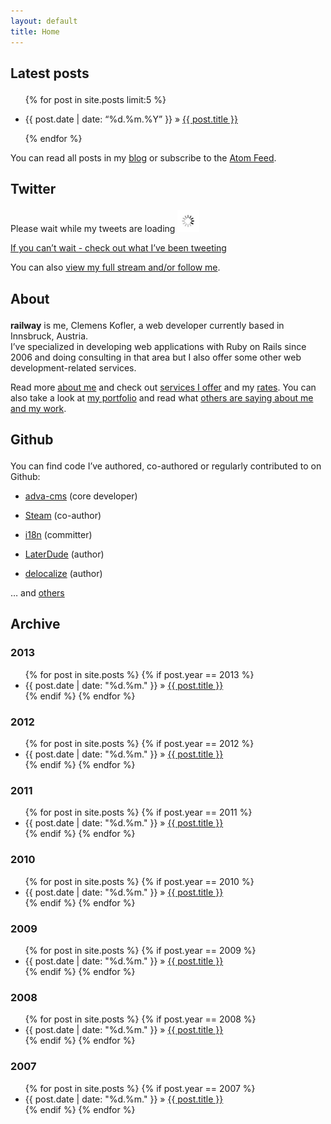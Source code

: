 ```yaml
---
layout: default
title: Home
---
```


<div id="latest_posts" class="content_box span-16">
<div class="content_wrapper">
<h2>

Latest posts

</h2>
<ul>

{% for post in site.posts limit:5 %}

<li>

<span>{{ post.date | date: “%d.%m.%Y” }}</span> »
<a href="{{ post.url }}">{{ post.title }}</a>

</li>

{% endfor %}

</ul>
<p style="margin-top:1em;">

You can read all posts in my [blog](/blog) or subscribe to the [Atom
Feed](/articles.atom).

</p>

</div>
</div>
<div id="twitter" class="content_box span-8 last">
<div class="content_wrapper">
<h2>

Twitter

</h2>
<div id="tweets">
<p>

Please wait while my tweets are loading
<img src="/images/indicator.gif" />

</p>
<p>

<a href="http://twitter.com/clemensk">If you can’t wait - check out what
I’ve been tweeting</a>

</p>
</div>
<p>

You can also [view my full stream and/or follow me](http://twitter.com/clemensk).

</p>

</div>
</div>
<div id="about" class="content_box span-12">
<div class="content_wrapper">
<h2>

About

</h2>
<p>

<b>railway</b> is me, Clemens Kofler, a web developer currently based in
Innsbruck, Austria.  
I’ve specialized in developing web applications with Ruby on Rails since
2006 and doing consulting in that area but I also offer some other web
development-related services.

</p>
<p style="margin-top:1em;">

Read more [about me](/about) and check out [services I offer](/services)
and my [rates](/rates). You can also take a look at [my portfolio]( portfolio) and read what [others are saying about me and my work](/praise).

</p>

</div>
</div>
<div id="github" class="content_box span-12 last">
<div class="content_wrapper">
<h2>

Github

</h2>
<p>

You can find code I’ve authored, co-authored or regularly contributed to
on Github:

</p>
<ul class="bullets">
<li>

[adva-cms](http://github.com/svenfuchs/adva_cms) (core developer)

</li>
<li>

[Steam](http://github.com/svenfuchs/steam) (co-author)

</li>
<li>

[i18n](http://github.com/svenfuchs/i18n) (committer)

</li>
<li>

[LaterDude](http://github.com/clemens/later_dude) (author)

</li>
<li>

[delocalize](http://github.com/clemens/delocalize) (author)

</li>
</ul>
<p>

… and [others](http://github.com/clemens.</p>)

</div>
</div>
<div id="archive" class="content_box span-24">
<div class="content_wrapper">
<h2>

Archive

</h2>

### 2013

<ul>
  {% for post in site.posts %}  
    {% if post.year == 2013 %}
      <li><span>{{ post.date | date: "%d.%m." }}</span> &raquo; <a href="{{ post.url }}">{{ post.title }}</a></li>
    {% endif %}
  {% endfor %}
</ul>

### 2012

<ul>
  {% for post in site.posts %}  
    {% if post.year == 2012 %}
      <li><span>{{ post.date | date: "%d.%m." }}</span> &raquo; <a href="{{ post.url }}">{{ post.title }}</a></li>
    {% endif %}
  {% endfor %}
</ul>

### 2011

<ul>
  {% for post in site.posts %}  
    {% if post.year == 2011 %}
      <li><span>{{ post.date | date: "%d.%m." }}</span> &raquo; <a href="{{ post.url }}">{{ post.title }}</a></li>
    {% endif %}
  {% endfor %}
</ul>

### 2010

<ul>
  {% for post in site.posts %}  
    {% if post.year == 2010 %}
      <li><span>{{ post.date | date: "%d.%m." }}</span> &raquo; <a href="{{ post.url }}">{{ post.title }}</a></li>
    {% endif %}
  {% endfor %}
</ul>

### 2009

<ul>
  {% for post in site.posts %}  
    {% if post.year == 2009 %}
      <li><span>{{ post.date | date: "%d.%m." }}</span> &raquo; <a href="{{ post.url }}">{{ post.title }}</a></li>
    {% endif %}
  {% endfor %}
</ul>

### 2008

<ul>
  {% for post in site.posts %}  
    {% if post.year == 2008 %}
      <li><span>{{ post.date | date: "%d.%m." }}</span> &raquo; <a href="{{ post.url }}">{{ post.title }}</a></li>
    {% endif %}
  {% endfor %}
</ul>

### 2007

<ul>
  {% for post in site.posts %}  
    {% if post.year == 2007 %}
      <li><span>{{ post.date | date: "%d.%m." }}</span> &raquo; <a href="{{ post.url }}">{{ post.title }}</a></li>
    {% endif %}
  {% endfor %}
</ul>

</div>
</div>
<script type="text/javascript" src="http://twitterjs.googlecode.com/svn/trunk/src/twitter.min.js">
</script>
<script type="text/javascript" src="/javascripts/tweets.js">
</script>
